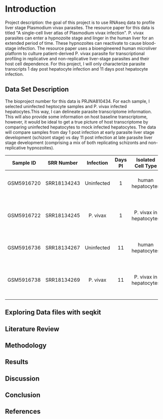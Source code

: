# Introduction
Project description: the goal of this project is to use RNAseq data to profile liver stage Plasmodium vivax parasites. The resource paper for this data is titled "A single-cell liver atlas of Plasmodium vivax infection".
P. vivax parasites can enter a hypnozoite stage and linger in the human liver for an extended period of time. These hypnozoites can reactivate to cause blood-stage infection. The resource paper uses a bioengineered human microliver platform to culture patient-derived P. vivax parasite for transcriptional profiling in replicative and non-replicative liver-stage parasites and their host cell dependence. For this project, I will only characterize parasite transcripts 1 day post hepatocyte infection and 11 days post hepatocyte infection.  


## Data Set Description
The bioproject number for this data is PRJNA810434. For each sample, I selected uninfected heptocyte samples and P. vivax infected hepatocytes.This way, I can delineate parasite transcriptome information. This will also provide some information on host baseline transcriptome, however, it would be ideal to get a true picture of host transcriptome by comparing uninfected hepatocytes to mock infected hepatocytes. The data will  compare samples from day 1 post infection at early parasite liver stage development (schizont stage) vs day 11 post infection at late parasite liver stage development (comprising a mix of both replicating schizonts and non-replicative hypnozoites). 

|Sample ID    |SRR Number  |Infection  |Days PI |Isolated Cell Type     |Description                                                        |
|:-----------:|:----------:|:---------:|:------:|:---------------------:|:-----------------------------------------------------------------:|
|GSM5916720   |SRR18134243 |Uninfected |1       |human hepatocytes      |to obtain baseline host/parasite transcriptome                     |
|GSM5916722   |SRR18134245 |P. vivax   |1       |P. vivax in hepatocytes|infection with 100K sporozoites representing early stage parasites |
|GSM5916736   |SRR18134267 |Uninfected |11	|human hepatocytes	|to obtain baseline host/parasite transcriptome                     |
|GSM5916738   |SRR18134269 |P. vivax   |11	|P. vivax in hepatocytes|100K sporozoites representing late stage parasites and hypnozoites |

## Exploring Data files with seqkit



## Literature Review

## Methodology

## Results

## Discussion

## Conclusion

## References

